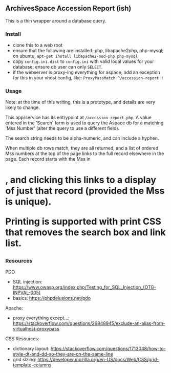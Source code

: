 ## ArchivesSpace Accession Report (ish)

This is a thin wrapper around a database query.

### Install

- clone this to a web root
- ensure that the following are installed: php, libapache2php, php-mysql; on ubuntu, `apt-get install libapache2-mod-php php-mysql`
- copy `config.ini.dist` to `config.ini` with valid local values for your database; ensure db user can only `SELECT`.
- if the webserver is proxy-ing everything for aspace, add an exception for this in your vhost config, like: `ProxyPassMatch ^/accession-report !`


### Usage

Note: at the time of this writing, this is a prototype, and details are very likely to change.

This app/service has its entrypoint at `/accession-report.php`.
A value entered in the 'Search' form is used to query the Aspace db for a matching 'Mss Number' (alter the query to use a different field).

The search string needs to be alpha-numeric, and can include a hyphen.

When multiple db rows match, they are all returned, and a list of ordered Mss numbers at the top of the page links to the full record elsewhere in the page.
Each record starts with the Mss in <h1>, and clicking this links to a display of just that record (provided the Mss is unique).

Printing is supported with print CSS that removes the search box and link list.


###  Resources

PDO

- SQL injection: https://www.owasp.org/index.php/Testing_for_SQL_Injection_(OTG-INPVAL-005)
- basics: https://phpdelusions.net/pdo

Apache:

- proxy everything except...: https://stackoverflow.com/questions/26848945/exclude-an-alias-from-virtualhost-proxypass


CSS Resources:

- dictionary layout: https://stackoverflow.com/questions/1713048/how-to-style-dt-and-dd-so-they-are-on-the-same-line
- grid sizing: https://developer.mozilla.org/en-US/docs/Web/CSS/grid-template-columns
